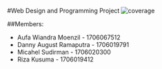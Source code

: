 #Web Design and Programming Project
![coverage](https://gitlab.com/danny7899/wdp-project/badges/master/coverage.svg?job=test)


##Members:
- Aufa Wiandra Moenzil - 1706067512
- Danny August Ramaputra - 1706019791
- Micahel Sudirman - 1706020300
- Riza Kusuma - 1706019412


